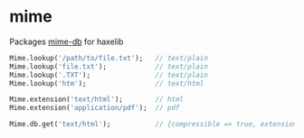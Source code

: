 # mime

Packages [mime-db](https://github.com/jshttp/mime-db) for haxelib

```haxe
Mime.lookup('/path/to/file.txt');   // text/plain
Mime.lookup('file.txt');            // text/plain
Mime.lookup('.TXT');                // text/plain
Mime.lookup('htm');                 // text/html

Mime.extension('text/html');        // html
Mime.extension('application/pdf');  // pdf

Mime.db.get('text/html');           // {compressible => true, extensions => [html,htm,shtml], source => iana}				
```